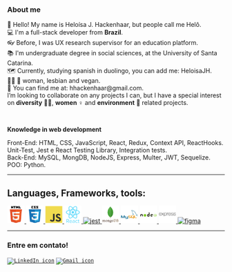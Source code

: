 ### About me
<p>
  👋 Hello! My name is Heloísa J. Hackenhaar, but people call me Helô.<br>
  💻 I'm a full-stack developer from <b>Brazil</b>.<br/>
  👓 Before, I was UX research supervisor for an education platform. <br>
  📚 I'm undergraduate degree in social sciences, at the University of Santa Catarina. <br>
  🗺️ Currently, studying spanish in duolingo, you can add me: HeloisaJH. <br>
  💁‍♀️ 🌱 woman, lesbian and vegan. <br> 
  📧 You can find me at: hhackenhaar@gmail.com.
 <br>
 I’m looking to collaborate on any projects I can, but I have a special interest on <b>diversity</b> 🏳️‍🌈, <b>women</b> ♀️ and <b>environment</b> 🌳 related projects.
</p> <br> 

 **Knowledge in web development**

Front-End: HTML, CSS, JavaScript, React, Redux, Context API, ReactHooks. <br>
Unit-Test, Jest e React Testing Library, Integration tests. <br>
Back-End: MySQL, MongDB, NodeJS, Express, Multer, JWT, Sequelize.
POO: Python.

---

 ## Languages, Frameworks, tools:

<p align="left"> 
<a href="https://www.w3.org/html/" target="_blank"> <img src="https://raw.githubusercontent.com/devicons/devicon/master/icons/html5/html5-original-wordmark.svg" alt="html5" width="40" height="40"/> </a> <a href="https://www.w3schools.com/css/" target="_blank"> <img src="https://raw.githubusercontent.com/devicons/devicon/master/icons/css3/css3-original-wordmark.svg" alt="css3" width="40" height="40"/> </a>
<a href="https://developer.mozilla.org/en-US/docs/Web/JavaScript" target="_blank"> <img src="https://raw.githubusercontent.com/devicons/devicon/master/icons/javascript/javascript-original.svg" alt="javascript" width="40" height="40"/> </a>
<a href="https://reactjs.org/" target="_blank"> <img src="https://raw.githubusercontent.com/devicons/devicon/master/icons/react/react-original-wordmark.svg" alt="react" width="40" height="40"/> </a> 
<a href="https://jestjs.io" target="_blank"> <img src="https://www.vectorlogo.zone/logos/jestjsio/jestjsio-icon.svg" alt="jest" width="40" height="40"/> </a>
<a href="https://www.mongodb.com/" target="_blank"> <img src="https://raw.githubusercontent.com/devicons/devicon/master/icons/mongodb/mongodb-original-wordmark.svg" alt="mongodb" width="40" height="40"/> </a>
<a href="https://www.mysql.com/" target="_blank"> <img src="https://raw.githubusercontent.com/devicons/devicon/master/icons/mysql/mysql-original-wordmark.svg" alt="mysql" width="40" height="40"/> </a>
<a href="https://nodejs.org" target="_blank"> <img src="https://raw.githubusercontent.com/devicons/devicon/master/icons/nodejs/nodejs-original-wordmark.svg" alt="nodejs" width="40" height="40"/> </a>
<a href="https://expressjs.com" target="_blank"> <img src="https://raw.githubusercontent.com/devicons/devicon/master/icons/express/express-original-wordmark.svg" alt="express" width="40" height="40"/> </a>
<a href="https://www.figma.com/" target="_blank"> <img src="https://www.vectorlogo.zone/logos/figma/figma-icon.svg" alt="figma" width="40" height="40"/> </a>
</p>

---
                                                                    
### Entre em contato!
<span>
<code><a target="_blank" rel="noopener noreferrer" href="https://www.linkedin.com/in/heloisa-hackenhaar/"><img height="32" src="https://image.flaticon.com/icons/png/512/174/174857.png" alt="LinkedIn icon" style="max-width:100%;"></a></code>
<code><a target="_blank" rel="noopener noreferrer" href="mailto:hhackenhaar@gmail.com"><img height="32" src="https://cdn3.iconfinder.com/data/icons/logos-brands-3/24/logo_brand_brands_logos_gmail-512.png" alt="Gmail icon" style="max-width:100%;"></a></code></span>
<br>

